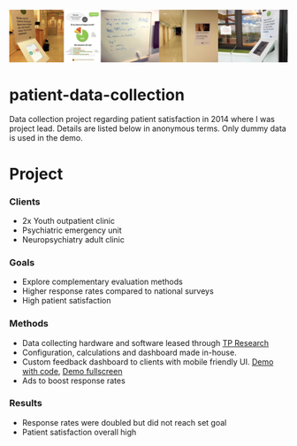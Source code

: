 ![Collage image](/collage_v1_export.jpg?raw=true)

# patient-data-collection
Data collection project regarding patient satisfaction in 2014 where I was project lead. Details are listed below in anonymous terms. Only dummy data is used in the demo.

# Project

### Clients
- 2x Youth outpatient clinic
- Psychiatric emergency unit
- Neuropsychiatry adult clinic

### Goals
- Explore complementary evaluation methods
- Higher response rates compared to national surveys
- High patient satisfaction

### Methods
- Data collecting hardware and software leased through [TP Research](http://www.touchpoint.se)
- Configuration, calculations and dashboard made in-house.
- Custom feedback dashboard to clients with mobile friendly UI. [Demo with code](http://codepen.io/KarlPokus/pen/XMKYBE/?editors=0010), [Demo fullscreen](http://s.codepen.io/KarlPokus/debug/XMKYBE)
- Ads to boost response rates

### Results
- Response rates were doubled but did not reach set goal
- Patient satisfaction overall high
